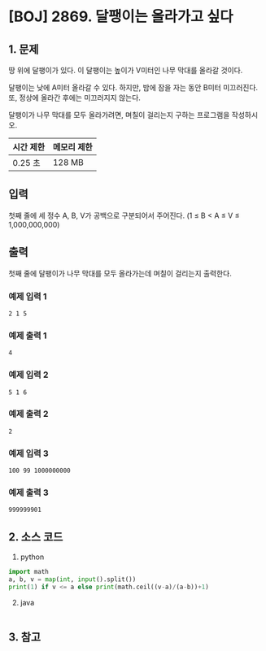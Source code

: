 # [BOJ] 2869. 달팽이는 올라가고 싶다

## 1. 문제

땅 위에 달팽이가 있다. 이 달팽이는 높이가 V미터인 나무 막대를 올라갈 것이다.

달팽이는 낮에 A미터 올라갈 수 있다. 하지만, 밤에 잠을 자는 동안 B미터 미끄러진다. 또, 정상에 올라간 후에는 미끄러지지 않는다.

달팽이가 나무 막대를 모두 올라가려면, 며칠이 걸리는지 구하는 프로그램을 작성하시오.


| 시간 제한  | 메모리 제한 |
|:-------|:-------| 
| 0.25 초 | 128 MB |


## 입력

첫째 줄에 세 정수 A, B, V가 공백으로 구분되어서 주어진다. (1 ≤ B < A ≤ V ≤ 1,000,000,000)


## 출력

첫째 줄에 달팽이가 나무 막대를 모두 올라가는데 며칠이 걸리는지 출력한다.

### 예제 입력 1

```
2 1 5
```

### 예제 출력 1

```
4
```


### 예제 입력 2

```
5 1 6
```

### 예제 출력 2

```
2
```


### 예제 입력 3

```
100 99 1000000000
```

### 예제 출력 3

```
999999901
```

## 2. 소스 코드

1. python

```python
import math
a, b, v = map(int, input().split())
print(1) if v <= a else print(math.ceil((v-a)/(a-b))+1)
```

2. java

```java

```


## 3. 참고

```

```



